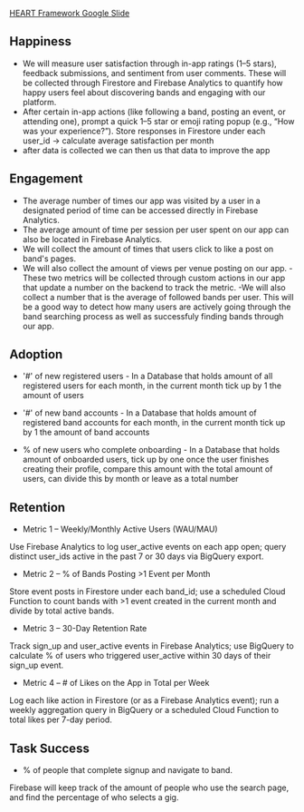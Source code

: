 [HEART Framework Google Slide](https://docs.google.com/presentation/d/11cu22YObNyXOa9RklDN5qmV9LAiE2XLkWEyBcy0Opxg/edit?slide=id.gc8216bd24_20_0#slide=id.gc8216bd24_20_0)

## Happiness
- We will measure user satisfaction through in-app ratings (1–5 stars), feedback submissions, and sentiment from user comments. These will be collected through Firestore and Firebase Analytics to quantify how happy users feel about discovering bands and engaging with our platform.
- After certain in-app actions (like following a band, posting an event, or attending one), prompt a quick 1–5 star or emoji rating popup (e.g., “How was your experience?”).
Store responses in Firestore under each user_id → calculate average satisfaction per month
- after data is collected we can then us that data to improve the app 
  


## Engagement
- The average number of times our app was visited by a user in a designated period of time can be accessed directly in Firebase Analytics.
- The average amount of time per session per user spent on our app can also be located in Firebase Analytics.
- We will collect the amount of times that users click to like a post on band's pages.
- We will also collect the amount of views per venue posting on our app.
  -These two metrics will be collected through custom actions in our app that update a number on the backend to track the metric.
-We will also collect a number that is the average of followed bands per user. This will be a good way to detect how many users are actively going through the band searching process as well as successfuly finding bands through our app. 
## Adoption
 - '#' of new registered users - In a Database that holds amount of all registered users for each month, in the current month tick up by 1 the amount of users

 - '#' of new band accounts - In a Database that holds amount of registered band accounts for each month, in the current month tick up by 1 the amount of band accounts

 - % of new users who complete onboarding - In a Database that holds amount of onboarded users, tick up by one once the user finishes creating their profile, compare this amount with the total amount of users, can divide this by month or leave as a total number

## Retention

- Metric 1 – Weekly/Monthly Active Users (WAU/MAU)

Use Firebase Analytics to log user_active events on each app open; query distinct user_ids active in the past 7 or 30 days via BigQuery export.

- Metric 2 – % of Bands Posting >1 Event per Month

Store event posts in Firestore under each band_id; use a scheduled Cloud Function to count bands with >1 event created in the current month and divide by total active bands.

- Metric 3 – 30-Day Retention Rate

Track sign_up and user_active events in Firebase Analytics; use BigQuery to calculate % of users who triggered user_active within 30 days of their sign_up event.

- Metric 4 – # of Likes on the App in Total per Week

Log each like action in Firestore (or as a Firebase Analytics event); run a weekly aggregation query in BigQuery or a scheduled Cloud Function to total likes per 7-day period.

## Task Success
- % of people that complete signup and navigate to band.

Firebase will keep track of the amount of people who use the search page, and find the percentage of who selects a gig.
